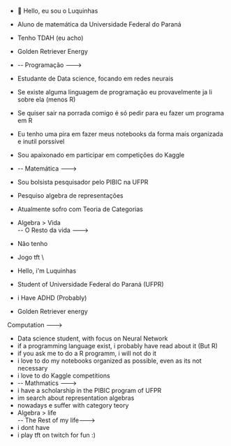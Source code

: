 <!---
luquinhasC/luquinhasC is a ✨ special ✨ repository because its `README.md` (this file) appears on your GitHub profile.
You can click the Preview link to take a look at your changes.
--->
- 👋 Hello, eu sou o Luquinhas
- Aluno de matemática da Universidade Federal do Paraná
- Tenho TDAH (eu acho)
- Golden Retriever Energy
- -- Programação --->
- Estudante de Data science, focando em redes neurais
- Se existe alguma linguagem de programação eu provavelmente ja li sobre ela (menos R)
- Se quiser sair na porrada comigo é só pedir para eu fazer um programa em R
- Eu tenho uma pira em fazer meus notebooks da forma mais organizada e inutil porssível
- Sou apaixonado em participar em competições do Kaggle
- -- Matemática --->
- Sou bolsista pesquisador pelo PIBIC na UFPR
- Pesquiso algebra de representações
- Atualmente sofro com Teoria de Categorias
- Algebra > Vida \
-- O Resto da vida --->
- Não tenho
- Jogo tft \


- Hello, i'm Luquinhas
- Student of Universidade Federal do Paraná (UFPR)
- i Have ADHD (Probably)
- Golden Retriever energy

Computation --->
- Data science student, with focus on Neural Network
- if a programming language exist, i probably have read about it (But R)
- if you ask me to do a R programm, i will not do it
- i love to do my notebooks organized as possible, even as its not necessary
- i love to do Kaggle competitions
- -- Mathmatics --->
- i have a scholarship in the PIBIC program of UFPR
- im search about representation algebras
- nowadays e suffer with category teory
- Algebra > life \
-- The Rest of my life--->
- i dont have
- i play tft on twitch for fun :) 


